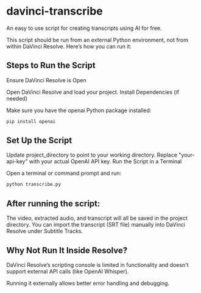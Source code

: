 # davinci-transcribe
An easy to use script for creating transcripts using AI for free.

This script should be run from an external Python environment, not from within DaVinci Resolve. Here’s how you can run it:

## Steps to Run the Script

Ensure DaVinci Resolve is Open

Open DaVinci Resolve and load your project.
Install Dependencies (if needed)

Make sure you have the openai Python package installed:

```bash
pip install openai
```

## Set Up the Script

Update project_directory to point to your working directory.
Replace "your-api-key" with your actual OpenAI API key.
Run the Script in a Terminal

Open a terminal or command prompt and run:

```bash
python transcribe.py
```

## After running the script:

The video, extracted audio, and transcript will all be saved in the project directory.
You can import the transcript (SRT file) manually into DaVinci Resolve under Subtitle Tracks.


## Why Not Run It Inside Resolve?
DaVinci Resolve’s scripting console is limited in functionality and doesn't support external API calls (like OpenAI Whisper).

Running it externally allows better error handling and debugging.